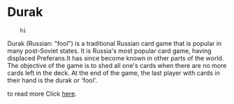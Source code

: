 # Durak
        hi
Durak (Russian: "fool") is a traditional Russian card game that is popular in many post-Soviet states. 
It is Russia's most popular card game, having displaced Preferans.It has since become known in other parts of the world.
The objective of the game is to shed all one's cards when there are no more cards left in the deck. 
At the end of the game, the last player with cards in their hand is the durak or 'fool'.

to read more Click [here](https://en.wikipedia.org/wiki/Durak).
